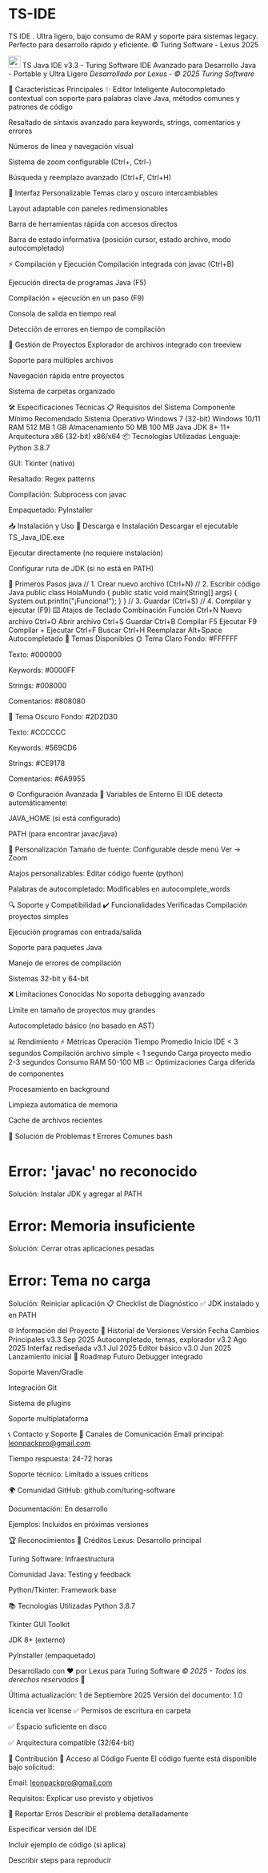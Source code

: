 # TS-IDE
TS IDE . Ultra ligero, bajo consumo de RAM y soporte para sistemas legacy. Perfecto para desarrollo rápido y eficiente. © Turing Software - Lexus 2025

<img src="https://via.placeholder.com/32/007ACC/000000?text=+" width="24" height="24"> TS Java IDE v3.3 - Turing Software
IDE Avanzado para Desarrollo Java - Portable y Ultra Ligero
*Desarrollado por Lexus - © 2025 Turing Software*

🚀 Características Principales
✨ Editor Inteligente
Autocompletado contextual con soporte para palabras clave Java, métodos comunes y patrones de código

Resaltado de sintaxis avanzado para keywords, strings, comentarios y errores

Números de línea y navegación visual

Sistema de zoom configurable (Ctrl+, Ctrl-)

Búsqueda y reemplazo avanzado (Ctrl+F, Ctrl+H)

🎨 Interfaz Personalizable
Temas claro y oscuro intercambiables

Layout adaptable con paneles redimensionables

Barra de herramientas rápida con accesos directos

Barra de estado informativa (posición cursor, estado archivo, modo autocompletado)

⚡ Compilación y Ejecución
Compilación integrada con javac (Ctrl+B)

Ejecución directa de programas Java (F5)

Compilación + ejecución en un paso (F9)

Consola de salida en tiempo real

Detección de errores en tiempo de compilación

📁 Gestión de Proyectos
Explorador de archivos integrado con treeview

Soporte para múltiples archivos

Navegación rápida entre proyectos

Sistema de carpetas organizado

🛠️ Especificaciones Técnicas
📋 Requisitos del Sistema
Componente	Mínimo	Recomendado
Sistema Operativo	Windows 7 (32-bit)	Windows 10/11
RAM	512 MB	1 GB
Almacenamiento	50 MB	100 MB
Java JDK	8+	11+
Arquitectura	x86 (32-bit)	x86/x64
📦 Tecnologías Utilizadas
Lenguaje: Python 3.8.7

GUI: Tkinter (nativo)

Resaltado: Regex patterns

Compilación: Subprocess con javac

Empaquetado: PyInstaller

📥 Instalación y Uso
🔽 Descarga e Instalación
Descargar el ejecutable TS_Java_IDE.exe

Ejecutar directamente (no requiere instalación)

Configurar ruta de JDK (si no está en PATH)

🎯 Primeros Pasos
java
// 1. Crear nuevo archivo (Ctrl+N)
// 2. Escribir código Java
public class HolaMundo {
    public static void main(String[] args) {
        System.out.println("¡Funciona!");
    }
}
// 3. Guardar (Ctrl+S)
// 4. Compilar y ejecutar (F9)
⌨️ Atajos de Teclado
Combinación	Función
Ctrl+N	Nuevo archivo
Ctrl+O	Abrir archivo
Ctrl+S	Guardar
Ctrl+B	Compilar
F5	Ejecutar
F9	Compilar + Ejecutar
Ctrl+F	Buscar
Ctrl+H	Reemplazar
Alt+Space	Autocompletado
🎨 Temas Disponibles
🌞 Tema Claro
Fondo: #FFFFFF

Texto: #000000

Keywords: #0000FF

Strings: #008000

Comentarios: #808080

🌙 Tema Oscuro
Fondo: #2D2D30

Texto: #CCCCCC

Keywords: #569CD6

Strings: #CE9178

Comentarios: #6A9955

⚙️ Configuración Avanzada
🔧 Variables de Entorno
El IDE detecta automáticamente:

JAVA_HOME (si está configurado)

PATH (para encontrar javac/java)

📝 Personalización
Tamaño de fuente: Configurable desde menú Ver → Zoom

Atajos personalizables: Editar código fuente (python)

Palabras de autocompletado: Modificables en autocomplete_words

🔍 Soporte y Compatibilidad
✔️ Funcionalidades Verificadas
Compilación proyectos simples

Ejecución programas con entrada/salida

Soporte para paquetes Java

Manejo de errores de compilación

Sistemas 32-bit y 64-bit

❌ Limitaciones Conocidas
No soporta debugging avanzado

Límite en tamaño de proyectos muy grandes

Autocompletado básico (no basado en AST)

📊 Rendimiento
⚡ Métricas
Operación	Tiempo Promedio
Inicio IDE	< 3 segundos
Compilación archivo simple	< 1 segundo
Carga proyecto medio	2-3 segundos
Consumo RAM	50-100 MB
📈 Optimizaciones
Carga diferida de componentes

Procesamiento en background

Limpieza automática de memoria

Cache de archivos recientes

🐛 Solución de Problemas
❗ Errores Comunes
bash
# Error: 'javac' no reconocido
Solución: Instalar JDK y agregar al PATH

# Error: Memoria insuficiente
Solución: Cerrar otras aplicaciones pesadas

# Error: Tema no carga
Solución: Reiniciar aplicación
📋 Checklist de Diagnóstico
✅ JDK instalado y en PATH

🌐 Información del Proyecto
📅 Historial de Versiones
Versión	Fecha	Cambios Principales
v3.3	Sep 2025	Autocompletado, temas, explorador
v3.2	Ago 2025	Interfaz rediseñada
v3.1	Jul 2025	Editor básico
v3.0	Jun 2025	Lanzamiento inicial
🎯 Roadmap Futuro
Debugger integrado

Soporte Maven/Gradle

Integración Git

Sistema de plugins

Soporte multiplataforma

📞 Contacto y Soporte
💬 Canales de Comunicación
Email principal: leonpackpro@gmail.com

Tiempo respuesta: 24-72 horas

Soporte técnico: Limitado a issues críticos

🌍 Comunidad
GitHub: github.com/turing-software

Documentación: En desarrollo

Ejemplos: Incluidos en próximas versiones

🏆 Reconocimientos
🙏 Créditos
Lexus: Desarrollo principal

Turing Software: Infraestructura

Comunidad Java: Testing y feedback

Python/Tkinter: Framework base

📚 Tecnologías Utilizadas
Python 3.8.7

Tkinter GUI Toolkit

JDK 8+ (externo)

PyInstaller (empaquetado)

Desarrollado con ❤️ por Lexus para Turing Software
*© 2025 - Todos los derechos reservados* 🚀

Última actualización: 1 de Septiembre 2025
Versión del documento: 1.0

licencia ver license
✅ Permisos de escritura en carpeta

✅ Espacio suficiente en disco

✅ Arquitectura compatible (32/64-bit)

🤝 Contribución
📧 Acceso al Código Fuente
El código fuente está disponible bajo solicitud:

Email: leonpackpro@gmail.com

Requisitos: Explicar uso previsto y objetivos

🐛 Reportar Erros
Describir el problema detalladamente

Especificar versión del IDE

Incluir ejemplo de código (si aplica)

Describir steps para reproducir


